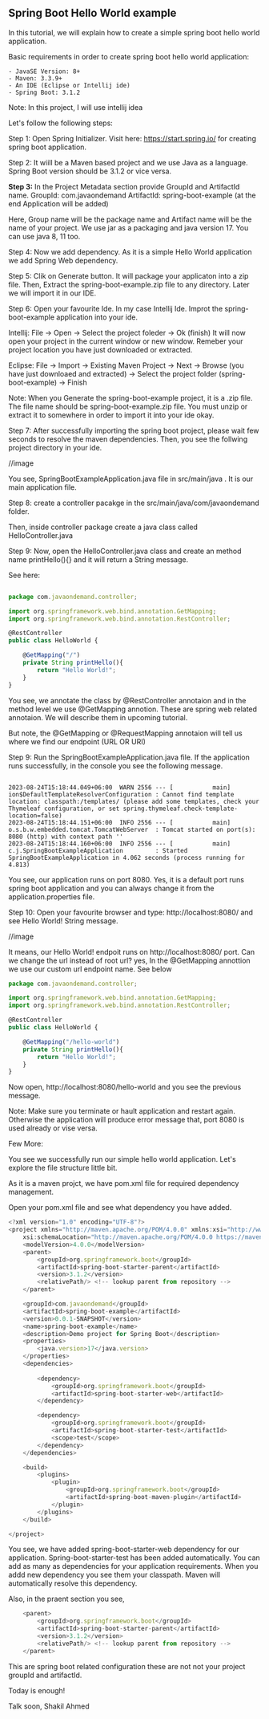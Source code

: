 ## Spring Boot Hello World example

In this tutorial, we will explain how to create a simple spring boot hello world application.

Basic requirements in order to create spring boot hello world application:

    - JavaSE Version: 8+
    - Maven: 3.3.9+
    - An IDE (Eclipse or Intellij ide)
    - Spring Boot: 3.1.2

Note: In this project, I will use intellij idea

Let's follow the following steps: 

Step 1: Open Spring Initializer. Visit here: https://start.spring.io/ for creating spring boot application.

Step 2: It wiill be a Maven based project and we use Java as a language. Spring Boot version should be 3.1.2 or vice versa.

<strong>Step 3:</strong> In the Project Metadata section provide GroupId and ArtifactId name. 
GroupId: com.javaondemand 
ArtifactId: spring-boot-example (at the end Application will be added)

Here, Group name will be the package name and Artifact name will be the name of your project. We use jar as a packaging and java version 17. You can use java 8, 11 too.


Step 4: Now we add dependency. As it is a simple Hello World application we add Spring Web dependency. 

Step 5: Clik on Generate button. It will package your applicaton into a zip file. Then, Extract the spring-boot-example.zip file to any directory. Later we will import it in our IDE.

Step 6: Open your favourite Ide. In my case Intellij Ide. Improt the spring-boot-example application into your ide. 

Intellij: File -> Open -> Select the project foleder -> Ok (finish) It will now open your project in the current window or new window. Remeber your project location you have just downloaded or extracted.

Eclipse: File -> Import -> Existing Maven Project -> Next -> Browse (you have just downloaed and extracted) -> Select the project folder (spring-boot-example) -> Finish 

Note: When you Generate the spring-boot-example project, it is a .zip file. The file name should be spring-boot-example.zip file. You must unzip or extract it to somewhere in order to import it into your ide okay. 


Step 7: After successfully importing the spring boot project, please wait few seconds to resolve the maven dependencies. Then, you see the follwing project directory in your ide. 

//image 

You see, SpringBootExampleApplication.java file in src/main/java . It is our main application file. 


Step 8: create a controller pacakge in the src/main/java/com/javaondemand folder. 

Then, inside controller package create a java class called HelloController.java 

Step 9: Now, open the HelloController.java class and create an method name printHello(){} and it will return a String message. 

See here: 

```js

package com.javaondemand.controller;

import org.springframework.web.bind.annotation.GetMapping;
import org.springframework.web.bind.annotation.RestController;

@RestController
public class HelloWorld {

    @GetMapping("/")
    private String printHello(){
        return "Hello World!";
    }
}

```

You see, we annotate the class by @RestController annotaion and in the method level we use @GetMapping annotion. These are spring web related annotaion. We will describe them in upcoming tutorial.

But note, the @GetMapping or @RequestMapping annotaion will tell us where we find our endpoint (URL OR URI)


Step 9: Run the SpringBootExampleApplication.java file. If the application runs successfully, in the console you see the following message.

```console

2023-08-24T15:18:44.049+06:00  WARN 2556 --- [           main] ion$DefaultTemplateResolverConfiguration : Cannot find template location: classpath:/templates/ (please add some templates, check your Thymeleaf configuration, or set spring.thymeleaf.check-template-location=false)
2023-08-24T15:18:44.151+06:00  INFO 2556 --- [           main] o.s.b.w.embedded.tomcat.TomcatWebServer  : Tomcat started on port(s): 8080 (http) with context path ''
2023-08-24T15:18:44.160+06:00  INFO 2556 --- [           main] c.j.SpringBootExampleApplication         : Started SpringBootExampleApplication in 4.062 seconds (process running for 4.813)

```

You see, our application runs on port 8080. Yes, it is a default port runs spring boot application and you can always change it from the application.properties file.

Step 10: Open your favourite browser and type: http://localhost:8080/ and see Hello World! String message.

//image

It means, our Hello World! endpoit runs on http://localhost:8080/ port. Can we change the url instead of root url? yes, In the @GetMapping annottion we use our custom url endpoint name. See below

```js
package com.javaondemand.controller;

import org.springframework.web.bind.annotation.GetMapping;
import org.springframework.web.bind.annotation.RestController;

@RestController
public class HelloWorld {

    @GetMapping("/hello-world")
    private String printHello(){
        return "Hello World!";
    }
}

```

Now open, http://localhost:8080/hello-world and you see the previous message. 

Note: Make sure you terminate or hault application and restart again. Otherwise the application will produce error message that, port 8080 is used already or vise versa.


Few More: 

You see we successfully run our simple hello world application.
Let's explore the file structure little bit. 

As it is a maven projct, we have pom.xml file for required dependency management.

Open your pom.xml file and see what dependency you have added.

```js
<?xml version="1.0" encoding="UTF-8"?>
<project xmlns="http://maven.apache.org/POM/4.0.0" xmlns:xsi="http://www.w3.org/2001/XMLSchema-instance"
	xsi:schemaLocation="http://maven.apache.org/POM/4.0.0 https://maven.apache.org/xsd/maven-4.0.0.xsd">
	<modelVersion>4.0.0</modelVersion>
	<parent>
		<groupId>org.springframework.boot</groupId>
		<artifactId>spring-boot-starter-parent</artifactId>
		<version>3.1.2</version>
		<relativePath/> <!-- lookup parent from repository -->
	</parent>

	<groupId>com.javaondemand</groupId>
	<artifactId>spring-boot-example</artifactId>
	<version>0.0.1-SNAPSHOT</version>
	<name>spring-boot-example</name>
	<description>Demo project for Spring Boot</description>
	<properties>
		<java.version>17</java.version>
	</properties>
	<dependencies>
	
		<dependency>
			<groupId>org.springframework.boot</groupId>
			<artifactId>spring-boot-starter-web</artifactId>
		</dependency>

		<dependency>
			<groupId>org.springframework.boot</groupId>
			<artifactId>spring-boot-starter-test</artifactId>
			<scope>test</scope>
		</dependency>
	</dependencies>

	<build>
		<plugins>
			<plugin>
				<groupId>org.springframework.boot</groupId>
				<artifactId>spring-boot-maven-plugin</artifactId>
			</plugin>
		</plugins>
	</build>

</project>

```

You see, we have added spring-boot-starter-web dependency for our application. Spring-boot-starter-test has been added automatically. You can add as many as dependencies for your application requirements. When you addd new dependency you see them your classpath. Maven will automatically resolve this dependency.


Also, in the praent section you see, 

```js
	<parent>
		<groupId>org.springframework.boot</groupId>
		<artifactId>spring-boot-starter-parent</artifactId>
		<version>3.1.2</version>
		<relativePath/> <!-- lookup parent from repository -->
	</parent>
```

This are spring boot related configuration these are not not your project groupId and artifactId.


Today is enough!

Talk soon,
Shakil Ahmed
